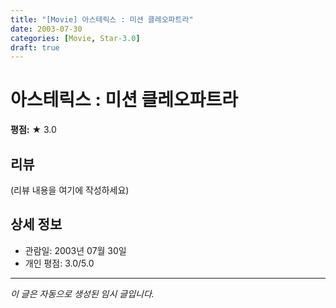 ```yaml
---
title: "[Movie] 아스테릭스 : 미션 클레오파트라"
date: 2003-07-30
categories: [Movie, Star-3.0]
draft: true
---
```


# 아스테릭스 : 미션 클레오파트라

**평점:** ★ 3.0

## 리뷰

(리뷰 내용을 여기에 작성하세요)

## 상세 정보

- 관람일: 2003년 07월 30일
- 개인 평점: 3.0/5.0

---

*이 글은 자동으로 생성된 임시 글입니다.*
